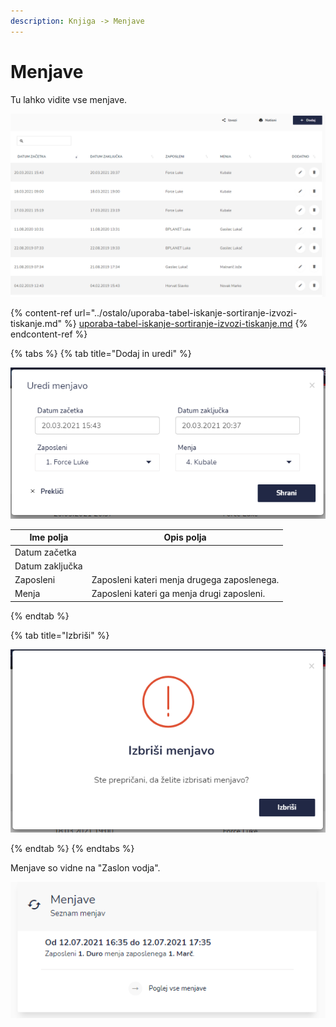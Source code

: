 ```yaml
---
description: Knjiga -> Menjave
---
```


# Menjave

Tu lahko vidite vse menjave.

![](../.gitbook/assets/Knjiga_menjava.PNG)

{% content-ref url="../ostalo/uporaba-tabel-iskanje-sortiranje-izvozi-tiskanje.md" %}
[uporaba-tabel-iskanje-sortiranje-izvozi-tiskanje.md](../ostalo/uporaba-tabel-iskanje-sortiranje-izvozi-tiskanje.md)
{% endcontent-ref %}

{% tabs %}
{% tab title="Dodaj in uredi" %}
<div align="center"><img src="../.gitbook/assets/Knjiga_menjava_uredi_menjavo.PNG" alt=""></div>

| Ime polja       | Opis polja                                  |
| --------------- | ------------------------------------------- |
| Datum začetka   |                                             |
| Datum zaključka |                                             |
| Zaposleni       | Zaposleni kateri menja drugega zaposlenega. |
| Menja           | Zaposleni kateri ga menja drugi zaposleni.  |
{% endtab %}

{% tab title="Izbriši" %}
<div align="center"><img src="../.gitbook/assets/Knjiga_menjava_izbrisi.PNG" alt=""></div>


{% endtab %}
{% endtabs %}

Menjave so vidne na "Zaslon vodja".

![](<../.gitbook/assets/image (75).png>)
